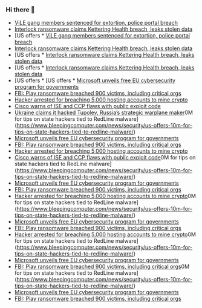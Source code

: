 ### Hi there 👋

<!--START_SECTION:feed-->
* [ViLE gang members sentenced for extortion, police portal breach](https://www.bleepingcomputer.com/news/security/vile-gang-members-sentenced-for-breaching-law-enforcement-portal/)
* [Interlock ransomware claims Kettering Health breach, leaks stolen data](https://www.bleepingcomputer.com/news/security/interlock-ransomware-claims-kettering-health-breach-leaks-stolen-data/)
* [US offers * [ViLE gang members sentenced for extortion, police portal breach](https://www.bleepingcomputer.com/news/security/vile-gang-members-sentenced-for-breaching-law-enforcement-portal/)
* [Interlock ransomware claims Kettering Health breach, leaks stolen data](https://www.bleepingcomputer.com/news/security/interlock-ransomware-claims-kettering-health-breach-leaks-stolen-data/)
* [US offers * [Interlock ransomware claims Kettering Health breach, leaks stolen data](https://www.bleepingcomputer.com/news/security/interlock-ransomware-claims-kettering-health-breach-leaks-stolen-data/)
* [US offers * [Interlock ransomware claims Kettering Health breach, leaks stolen data](https://www.bleepingcomputer.com/news/security/interlock-ransomware-claims-kettering-health-breach-leaks-stolen-data/)
* [US offers * [US offers * [Microsoft unveils free EU cybersecurity program for governments](https://www.bleepingcomputer.com/news/microsoft/microsoft-unveils-free-eu-cybersecurity-program-for-governments/)
* [FBI: Play ransomware breached 900 victims, including critical orgs](https://www.bleepingcomputer.com/news/security/fbi-play-ransomware-breached-900-victims-including-critical-orgs/)
* [Hacker arrested for breaching 5,000 hosting accounts to mine crypto](https://www.bleepingcomputer.com/news/security/hacker-arrested-for-breaching-5-000-hosting-accounts-to-mine-crypto/)
* [Cisco warns of ISE and CCP flaws with public exploit code](https://www.bleepingcomputer.com/news/security/cisco-warns-of-ise-and-ccp-flaws-with-public-exploit-code/)
* [Ukraine claims it hacked Tupolev, Russia’s strategic warplane maker](https://www.bleepingcomputer.com/news/security/ukraine-claims-it-hacked-tupolev-russias-strategic-warplane-maker/)0M for tips on state hackers tied to RedLine malware](https://www.bleepingcomputer.com/news/security/us-offers-10m-for-tips-on-state-hackers-tied-to-redline-malware/)
* [Microsoft unveils free EU cybersecurity program for governments](https://www.bleepingcomputer.com/news/microsoft/microsoft-unveils-free-eu-cybersecurity-program-for-governments/)
* [FBI: Play ransomware breached 900 victims, including critical orgs](https://www.bleepingcomputer.com/news/security/fbi-play-ransomware-breached-900-victims-including-critical-orgs/)
* [Hacker arrested for breaching 5,000 hosting accounts to mine crypto](https://www.bleepingcomputer.com/news/security/hacker-arrested-for-breaching-5-000-hosting-accounts-to-mine-crypto/)
* [Cisco warns of ISE and CCP flaws with public exploit code](https://www.bleepingcomputer.com/news/security/cisco-warns-of-ise-and-ccp-flaws-with-public-exploit-code/)0M for tips on state hackers tied to RedLine malware](https://www.bleepingcomputer.com/news/security/us-offers-10m-for-tips-on-state-hackers-tied-to-redline-malware/)
* [Microsoft unveils free EU cybersecurity program for governments](https://www.bleepingcomputer.com/news/microsoft/microsoft-unveils-free-eu-cybersecurity-program-for-governments/)
* [FBI: Play ransomware breached 900 victims, including critical orgs](https://www.bleepingcomputer.com/news/security/fbi-play-ransomware-breached-900-victims-including-critical-orgs/)
* [Hacker arrested for breaching 5,000 hosting accounts to mine crypto](https://www.bleepingcomputer.com/news/security/hacker-arrested-for-breaching-5-000-hosting-accounts-to-mine-crypto/)0M for tips on state hackers tied to RedLine malware](https://www.bleepingcomputer.com/news/security/us-offers-10m-for-tips-on-state-hackers-tied-to-redline-malware/)
* [Microsoft unveils free EU cybersecurity program for governments](https://www.bleepingcomputer.com/news/microsoft/microsoft-unveils-free-eu-cybersecurity-program-for-governments/)
* [FBI: Play ransomware breached 900 victims, including critical orgs](https://www.bleepingcomputer.com/news/security/fbi-play-ransomware-breached-900-victims-including-critical-orgs/)
* [Hacker arrested for breaching 5,000 hosting accounts to mine crypto](https://www.bleepingcomputer.com/news/security/hacker-arrested-for-breaching-5-000-hosting-accounts-to-mine-crypto/)0M for tips on state hackers tied to RedLine malware](https://www.bleepingcomputer.com/news/security/us-offers-10m-for-tips-on-state-hackers-tied-to-redline-malware/)
* [Microsoft unveils free EU cybersecurity program for governments](https://www.bleepingcomputer.com/news/microsoft/microsoft-unveils-free-eu-cybersecurity-program-for-governments/)
* [FBI: Play ransomware breached 900 victims, including critical orgs](https://www.bleepingcomputer.com/news/security/fbi-play-ransomware-breached-900-victims-including-critical-orgs/)0M for tips on state hackers tied to RedLine malware](https://www.bleepingcomputer.com/news/security/us-offers-10m-for-tips-on-state-hackers-tied-to-redline-malware/)
* [Microsoft unveils free EU cybersecurity program for governments](https://www.bleepingcomputer.com/news/microsoft/microsoft-unveils-free-eu-cybersecurity-program-for-governments/)
* [FBI: Play ransomware breached 900 victims, including critical orgs](https://www.bleepingcomputer.com/news/security/fbi-play-ransomware-breached-900-victims-including-critical-orgs/)
<!--END_SECTION:feed-->

<!--
**frankenk/frankenk** is a ✨ _special_ ✨ repository because its `README.md` (this file) appears on your GitHub profile.

Here are some ideas to get you started:

- 🔭 I’m currently working on ...
- 🌱 I’m currently learning ...
- 👯 I’m looking to collaborate on ...
- 🤔 I’m looking for help with ...
- 💬 Ask me about ...
- 📫 How to reach me: ...
- 😄 Pronouns: ...
- ⚡ Fun fact: ...
-->



